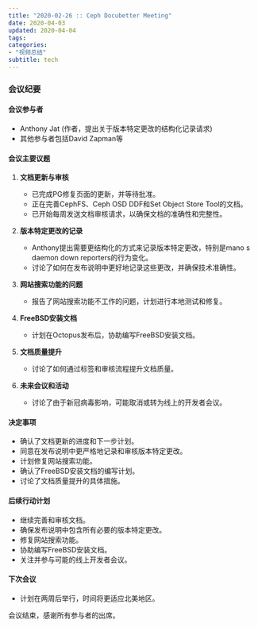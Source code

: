 ```yaml
---
title: "2020-02-26 :: Ceph Docubetter Meeting"
date: 2020-04-03
updated: 2020-04-04
tags:
categories:
- "视频总结"
subtitle: tech
---
```



### 会议纪要

#### 会议参与者
- Anthony Jat (作者，提出关于版本特定更改的结构化记录请求)
- 其他参与者包括David Zapman等

#### 会议主要议题
1. **文档更新与审核**
   - 已完成PG修复页面的更新，并等待批准。
   - 正在完善CephFS、Ceph OSD DDF和Set Object Store Tool的文档。
   - 已开始每周发送文档审核请求，以确保文档的准确性和完整性。

2. **版本特定更改的记录**
   - Anthony提出需要更结构化的方式来记录版本特定更改，特别是mano s daemon down reporters的行为变化。
   - 讨论了如何在发布说明中更好地记录这些更改，并确保技术准确性。

3. **网站搜索功能的问题**
   - 报告了网站搜索功能不工作的问题，计划进行本地测试和修复。

4. **FreeBSD安装文档**
   - 计划在Octopus发布后，协助编写FreeBSD安装文档。

5. **文档质量提升**
   - 讨论了如何通过标签和审核流程提升文档质量。

6. **未来会议和活动**
   - 讨论了由于新冠病毒影响，可能取消或转为线上的开发者会议。

#### 决定事项
- 确认了文档更新的进度和下一步计划。
- 同意在发布说明中更严格地记录和审核版本特定更改。
- 计划修复网站搜索功能。
- 确认了FreeBSD安装文档的编写计划。
- 讨论了文档质量提升的具体措施。

#### 后续行动计划
- 继续完善和审核文档。
- 确保发布说明中包含所有必要的版本特定更改。
- 修复网站搜索功能。
- 协助编写FreeBSD安装文档。
- 关注并参与可能的线上开发者会议。

#### 下次会议
- 计划在两周后举行，时间将更适应北美地区。

会议结束，感谢所有参与者的出席。
